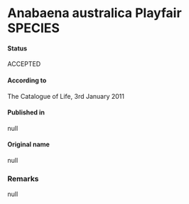 # Anabaena australica Playfair SPECIES

#### Status
ACCEPTED

#### According to
The Catalogue of Life, 3rd January 2011

#### Published in
null

#### Original name
null

### Remarks
null